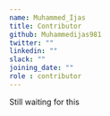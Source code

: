 ```yaml
---
name: Muhammed_Ijas
title: Contributor
github: Muhammedijas981
twitter: ""
linkedin: ""
slack: ""
joining_date: ""
role : contributor
---
```


Still waiting for this
